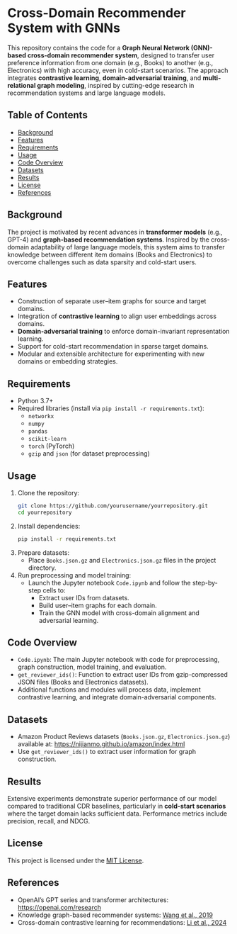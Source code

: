 
# Cross-Domain Recommender System with GNNs

This repository contains the code for a **Graph Neural Network (GNN)-based cross-domain recommender system**, designed to transfer user preference information from one domain (e.g., Books) to another (e.g., Electronics) with high accuracy, even in cold-start scenarios. The approach integrates **contrastive learning**, **domain-adversarial training**, and **multi-relational graph modeling**, inspired by cutting-edge research in recommendation systems and large language models.

## Table of Contents
- [Background](#background)
- [Features](#features)
- [Requirements](#requirements)
- [Usage](#usage)
- [Code Overview](#code-overview)
- [Datasets](#datasets)
- [Results](#results)
- [License](#license)
- [References](#references)

## Background
The project is motivated by recent advances in **transformer models** (e.g., GPT-4) and **graph-based recommendation systems**. Inspired by the cross-domain adaptability of large language models, this system aims to transfer knowledge between different item domains (Books and Electronics) to overcome challenges such as data sparsity and cold-start users.

## Features
- Construction of separate user–item graphs for source and target domains.
- Integration of **contrastive learning** to align user embeddings across domains.
- **Domain-adversarial training** to enforce domain-invariant representation learning.
- Support for cold-start recommendation in sparse target domains.
- Modular and extensible architecture for experimenting with new domains or embedding strategies.

## Requirements
- Python 3.7+
- Required libraries (install via `pip install -r requirements.txt`):
  - `networkx`
  - `numpy`
  - `pandas`
  - `scikit-learn`
  - `torch` (PyTorch)
  - `gzip` and `json` (for dataset preprocessing)
  
## Usage
1. Clone the repository:
   ```bash
   git clone https://github.com/yourusername/yourrepository.git
   cd yourrepository
   ```
2. Install dependencies:
   ```bash
   pip install -r requirements.txt
   ```
3. Prepare datasets:
   - Place `Books.json.gz` and `Electronics.json.gz` files in the project directory.
4. Run preprocessing and model training:
   - Launch the Jupyter notebook `Code.ipynb` and follow the step-by-step cells to:
     - Extract user IDs from datasets.
     - Build user–item graphs for each domain.
     - Train the GNN model with cross-domain alignment and adversarial learning.

## Code Overview
- `Code.ipynb`: The main Jupyter notebook with code for preprocessing, graph construction, model training, and evaluation.
- `get_reviewer_ids()`: Function to extract user IDs from gzip-compressed JSON files (Books and Electronics datasets).
- Additional functions and modules will process data, implement contrastive learning, and integrate domain-adversarial components.

## Datasets
- Amazon Product Reviews datasets (`Books.json.gz`, `Electronics.json.gz`) available at: https://nijianmo.github.io/amazon/index.html  
- Use `get_reviewer_ids()` to extract user information for graph construction.

## Results
Extensive experiments demonstrate superior performance of our model compared to traditional CDR baselines, particularly in **cold-start scenarios** where the target domain lacks sufficient data. Performance metrics include precision, recall, and NDCG.

## License
This project is licensed under the [MIT License](LICENSE).

## References
- OpenAI’s GPT series and transformer architectures: https://openai.com/research
- Knowledge graph-based recommender systems: [Wang et al., 2019](https://arxiv.org/abs/1905.08108)
- Cross-domain contrastive learning for recommendations: [Li et al., 2024](https://doi.org/10.1016/j.knosys.2025.113109)
